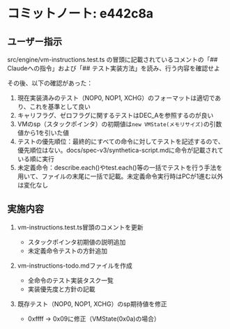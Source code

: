 # コミットノート: e442c8a

## ユーザー指示

src/engine/vm-instructions.test.ts の冒頭に記載されているコメントの「## Claudeへの指令」および「## テスト実装方法」を読み、行う内容を確認せよ

その後、以下の確認があった：

1. 現在実装済みのテスト（NOP0, NOP1, XCHG）のフォーマットは適切であり、これを基準として良い
2. キャリフラグ、ゼロフラグに関するテストはDEC_Aを参照するのが良い
3. VMのsp（スタックポインタ）の初期値は`new VMState(メモリサイズ)`の引数値から1を引いた値
4. テストの優先順位：最終的にすべての命令に対してテストを記述するので、優先順位はない。docs/spec-v3/synthetica-script.mdに命令が記載されている順に実行
5. 未定義命令：describe.each()やtest.each()等の一括でテストを行う手法を用いて、ファイルの末尾に一括で記載。未定義命令実行時はPCが1進む以外は変化なし

## 実施内容

1. vm-instructions.test.ts冒頭のコメントを更新
   - スタックポインタ初期値の説明追加
   - 未定義命令テストの方針追加

2. vm-instructions-todo.mdファイルを作成
   - 全命令のテスト実装タスク一覧
   - 実装優先度と方針の記載

3. 既存テスト（NOP0, NOP1, XCHG）のsp期待値を修正
   - 0xffff → 0x09に修正（VMState(0x0a)の場合）